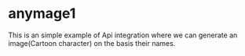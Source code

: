 # anymage1
This is an simple example of Api integration  where we can generate an image(Cartoon character) on the basis their names.
